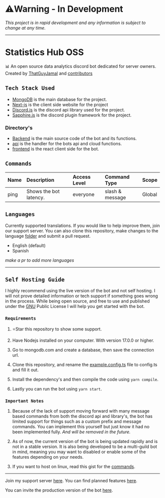 # ⚠️Warning - In Development

_This project is in rapid development and any information is subject to change at any time._

---

# Statistics Hub OSS

📊 An open source data analytics discord bot dedicated for server owners. Created by [ThatGuyJamal](https://github.com/ThatGuyJamal) and [contributors](./.github/contributors.md)

## `Tech Stack Used`

- [MongoDB](https://www.mongodb.com/) is the main database for the project.
- [Next-js](https://nextjs.org/) is the client side website for the project
- [Discord.js](https://discord.js.org/) is the discord api library used for the project.
- [Sapphire.js](https://www.sapphirejs.dev/) is the discord plugin framework for the project.

### Directory's

- [Backend](./backend/) is the main source code of the bot and its functions.
- [api](./api/) is the handler for the bots api and cloud functions.
- [frontend](./frontend/) is the react client side for the bot.

## `Commands`

| Name       | Description                                          | Access Level  | Command Type    | Scope      |
| :--------- | :--------------------------------------------------- | :------------ | :-------------- | :--------- |
| ping       | Shows the bot latency.                               | everyone      | slash & message | Global     |

## `Languages`

Currently supported translations. If you would like to help improve them, join our support server. You can also clone this repository, make changes to
the language [folder](./backend/src/languages/) and submit a pull request.

- English (default)
- Spanish

*make a pr to add more languages*

---

## `Self Hosting Guide`

I highly recommend using the live version of the bot and not self hosting. I will not prove detailed information or tech support
if something goes wrong in the process. While being open source, and free to use and published under the [GNU](./LICENSE) Public License I will help you get
started with the bot.

### `Requirements`

1.  ⭐Star this repository to show some support.

2.  Have Nodejs installed on your computer. With version 17.0.0 or higher.

3.  Go to mongodb.com and create a database, then save the connection url.

4.  Clone this repository, and rename the [example.config.ts](./backend/src/example.config.ts) file to config.ts and fill it out.

5.  Install the dependency's and then compile the code using `yarn compile`.

6.  Lastly you can run the bot using `yarn start`.&#x20;

### `Important Notes`

1. Because of the lack of support moving forward with many message based commands from both the discord api and library's, the bot has limited support for things
   such as a custom prefix and message commands. You can implement this yourself but just know it had no been implemented fully. _And will be removed in the future._

2. As of now, the current version of the bot is being updated rapidly and is not in a stable version. It is also being developed to be a multi-guild bot in mind, meaning you may want to disabled or enable some of the features depending on your needs.

3. If you want to host on linux, read this gist for the [commands](https://gist.github.com/ThatGuyJamal/42a65ede25b5da6d84c04eada89d12ff).

---

Join my support server [here](https://discord.com/invite/N79DZsm3m2). You can find planned features [here](./planned.md).

You can invite the production version of the bot [here](https://discord.com/api/oauth2/authorize?client_id=946398697254703174&permissions=415001496704&scope=bot%20applications.commands).
